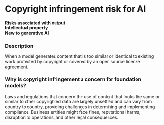 # Copyright infringement risk for AI

**Risks associated with output** \
**Intellectual property** \
**New to generative AI**

### Description

When a model generates content that is too similar or identical to existing work protected by copyright or covered by an open source license agreement.

### Why is copyright infringement a concern for foundation models?

Laws and regulations that concern the use of content that looks the same or similar to other copyrighted data are largely unsettled and can vary from country to country, providing challenges in determining and implementing compliance. Business entities might face fines, reputational harms, disruption to operations, and other legal consequences.